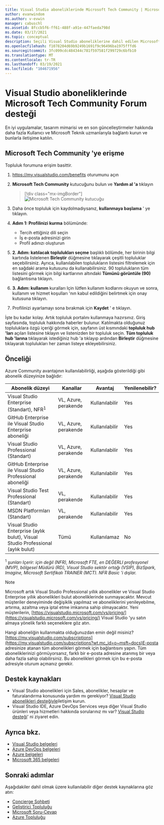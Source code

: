 ```yaml
---
title: Visual Studio aboneliklerinde Microsoft Tech Community | Microsoft Docs
author: evanwindom
ms.author: v-evwin
manager: cabuschl
ms.assetid: 8fccb5f6-ff61-488f-a91e-447faeda798d
ms.date: 03/17/2021
ms.topic: conceptual
description: Seçili Visual Studio aboneliklerine dahil edilen Microsoft Tech Community Forum desteği avantajı hakkında bilgi edinin.
ms.openlocfilehash: f1078204d69b9249b1691f9c96496ba1975fffd6
ms.sourcegitcommit: 3fc099cdc484344c781f597581f299729c6bfb10
ms.translationtype: MT
ms.contentlocale: tr-TR
ms.lasthandoff: 03/19/2021
ms.locfileid: "104671956"
---
```

# <a name="microsoft-tech-community-forum-support-in-visual-studio-subscriptions"></a>Visual Studio aboneliklerinde Microsoft Tech Community Forum desteği
En iyi uygulamalar, tasarım mimarisi ve en son güncelleştirmeler hakkında daha fazla Kullanıcı ve Microsoft Teknik uzmanlarıyla bağlantı kurun ve bunlarla iletişime katılın.


## <a name="access-the-microsoft-tech-community"></a>Microsoft Tech Community 'ye erişme 
Topluluk forumuna erişim basittir.  

1. <https://my.visualstudio.com/benefits> oturumunu açın
0. **Microsoft Tech Community** kutucuğunu bulun ve **Yardım al 'a** tıklayın

    > [!div class="mx-imgBorder"]
    > ![Microsoft Tech Community kutucuğu](_img/vs-tech-community/vs-tech-community-tile.png "Microsoft Tech Community kutucuğunda ' yardım al ' düğmesine tıklayın")

0. Daha önce topluluk için kaydolmadıysanız, **kullanmaya başlama** ' ye tıklayın.
0. **Adım 1: Profilinizi kurma** bölümünde:
   - Tercih ettiğiniz dili seçin
   - İş e-posta adresinizi girin
   - Profil adınızı oluşturun 
0. **2. Adım: katılacak toplulukları seçme** başlıklı bölümde, her birinin bilgi kartında listelenen **Birleştir** düğmesine tıklayarak çeşitli topluluklar seçebilirsiniz.  Ayrıca, kullanılabilen toplulukların listesini filtrelemek için en sağdaki arama kutusunu da kullanabilirsiniz.  90 toplulukların tüm listesini görmek için bilgi kartlarının altındaki **Tümünü görüntüle (90)** bağlantısına tıklayın. 
0. **3. Adım: kullanım** kuralları Için lütfen kullanım kodlarını okuyun ve sonra, kullanım ve hizmet koşulları 'nın kabul edildiğini belirtmek için onay kutusuna tıklayın.
0. Profilinizi ayarlamayı sona bırakmak için **Kaydet** ' e tıklayın.

İşte bu kadar kolay.  Artık topluluk portalını kullanmaya hazırsınız.  Giriş sayfasında, topluluk hakkında haberler bulunur.  Katılmakta olduğunuz topluluklara özgü içeriği görmek için, sayfanın üst kısmındaki **topluluk hub 'ları** açılan listesine tıklayın ve listenizden bir topluluk seçin.  **Tüm topluluk hub 'larına** tıklayarak istediğiniz hub 'a tıklayıp ardından **Birleştir** düğmesine tıklayarak toplulukları her zaman listeye ekleyebilirsiniz. 

## <a name="eligibility"></a>Önceliği
Azure Community avantajının kullanılabilirliği, aşağıda gösterildiği gibi abonelik düzeyinize bağlıdır:

|                                          Abonelik düzeyi                                           |     Kanallar      |    Avantaj    | Yenilenebilir? |
|-------------------------------------------------------------------------------------------------------|-------------------|---------------|------------|
|                           Visual Studio Enterprise (Standart), NFR<sup>1</sup>                            | VL, Azure, perakende |   Kullanılabilir    |    Yes     |
|                           GitHub Enterprise ile Visual Studio Enterprise aboneliği                           | VL, Azure, perakende |   Kullanılabilir    |    Yes     |
|                          Visual Studio Professional (Standart)                          | VL, Azure, perakende |   Kullanılabilir    |    Yes     |
|                          GitHub Enterprise ile Visual Studio Professional aboneliği                          | VL, Azure, perakende |   Kullanılabilir    |    Yes     |
|                              Visual Studio Test Professional (Standart)                               |    VL, perakende     |   Kullanılabilir    |    Yes     |
|                                       MSDN Platformları (Standart)                                       |    VL, perakende     |   Kullanılabilir    |    Yes     |
| Visual Studio Enterprise (aylık bulut), Visual Studio Professional (aylık bulut)|        Tümü        | Kullanılamaz |     No     |

<sup>1</sup>  *şunları Içerir: için değil (NFR), Microsoft FTE, en DEĞERLI profesyonel (MVP), bölgesel Müdürü (RD), Visual Studio sektör ortağı (VSIP), BizSpark, Imagine, Microsoft Sertifikalı TRAINER (MCT). NFR Basic 'i dışlar.*

> [!NOTE]
> Microsoft artık Visual Studio Professional yıllık abonelikler ve Visual Studio Enterprise yıllık abonelikleri bulut aboneliklerinde sunmayacaktır. Mevcut müşteriler deneyiminde değişiklik yapılmaz ve aboneliklerini yenileyebilme, artırma, azaltma veya iptal etme imkanına sahip olmayacaktır. Yeni müşterilerin, [https://visualstudio.microsoft.com/vs/pricing/](https://visualstudio.microsoft.com/vs/pricing/) Visual Studio 'yu satın almaya yönelik farklı seçeneklere göz atın.

Hangi aboneliğin kullanmakta olduğunuzdan emin değil misiniz?  [https://my.visualstudio.com/subscriptions](https://my.visualstudio.com/subscriptions?wt.mc_id=o~msft~docs)E-posta adresinize atanan tüm abonelikleri görmek için bağlantısını yapın. Tüm aboneliklerinizi görmüyorsanız, farklı bir e-posta adresine atanmış bir veya daha fazla sahip olabilirsiniz.  Bu abonelikleri görmek için bu e-posta adresiyle oturum açmanız gerekir.

## <a name="support-resources"></a>Destek kaynakları
- Visual Studio abonelikleri için Sales, abonelikler, hesaplar ve faturalandırma konusunda yardım mı gerekiyor?  [Visual Studio abonelikleri desteğiyle](https://my.visualstudio.com/gethelp)iletişim kurun.
- Visual Studio IDE, Azure DevOps Services veya diğer Visual Studio ürünleri veya hizmetleri hakkında sorularınız mı var?  [Visual Studio desteği](https://visualstudio.microsoft.com/support/)' ni ziyaret edin.

## <a name="see-also"></a>Ayrıca bkz.
- [Visual Studio belgeleri](/visualstudio/)
- [Azure DevOps belgeleri](/azure/devops/)
- [Azure belgeleri](/azure/)
- [Microsoft 365 belgeleri](/microsoft-365/)

## <a name="next-steps"></a>Sonraki adımlar
Aşağıdakiler dahil olmak üzere kullanılabilir diğer destek kaynaklarına göz atın:
- [Concierge Sohbeti](vs-concierge-chat.md)
- [Geliştirici Topluluğu](vs-developer-community.md)
- [Microsoft Soru-Cevap](vs-microsoft-qa.md)
- [Azure Topluluğu](vs-azure-community.md)
